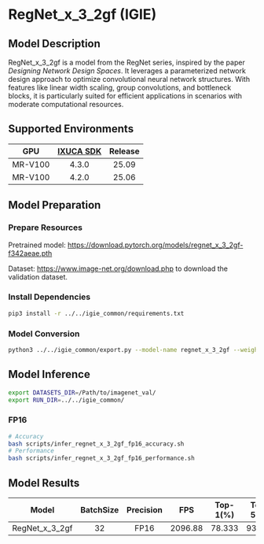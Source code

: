 # RegNet_x_3_2gf (IGIE)

## Model Description

RegNet_x_3_2gf is a model from the RegNet series, inspired by the paper *Designing Network Design Spaces*. It leverages a parameterized network design approach to optimize convolutional neural network structures. With features like linear width scaling, group convolutions, and bottleneck blocks, it is particularly suited for efficient applications in scenarios with moderate computational resources.

## Supported Environments

| GPU    | [IXUCA SDK](https://gitee.com/deep-spark/deepspark#%E5%A4%A9%E6%95%B0%E6%99%BA%E7%AE%97%E8%BD%AF%E4%BB%B6%E6%A0%88-ixuca) | Release |
| :----: | :----: | :----: |
| MR-V100 | 4.3.0 | 25.09 |
| MR-V100 | 4.2.0 | 25.06 |

## Model Preparation

### Prepare Resources

Pretrained model: <https://download.pytorch.org/models/regnet_x_3_2gf-f342aeae.pth>

Dataset: <https://www.image-net.org/download.php> to download the validation dataset.

### Install Dependencies

```bash
pip3 install -r ../../igie_common/requirements.txt
```

### Model Conversion

```bash
python3 ../../igie_common/export.py --model-name regnet_x_3_2gf --weight regnet_x_3_2gf-f342aeae.pth --output regnet_x_3_2gf.onnx
```

## Model Inference

```bash
export DATASETS_DIR=/Path/to/imagenet_val/
export RUN_DIR=../../igie_common/
```

### FP16

```bash
# Accuracy
bash scripts/infer_regnet_x_3_2gf_fp16_accuracy.sh
# Performance
bash scripts/infer_regnet_x_3_2gf_fp16_performance.sh
```

## Model Results

| Model          | BatchSize | Precision | FPS     | Top-1(%) | Top-5(%) |
| :----: | :----: | :----: | :----: | :----: | :----: |
| RegNet_x_3_2gf | 32        | FP16      | 2096.88 | 78.333   | 93.962   |
